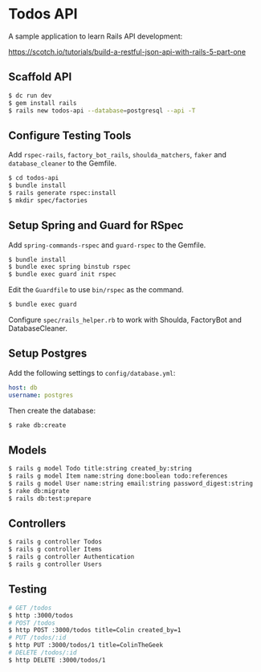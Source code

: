 # Todos API

A sample application to learn Rails API development:

https://scotch.io/tutorials/build-a-restful-json-api-with-rails-5-part-one

## Scaffold API

```bash
$ dc run dev
$ gem install rails
$ rails new todos-api --database=postgresql --api -T
```

## Configure Testing Tools

Add `rspec-rails`, `factory_bot_rails`, `shoulda_matchers`, `faker` and `database_cleaner` to the Gemfile.

```bash
$ cd todos-api
$ bundle install
$ rails generate rspec:install
$ mkdir spec/factories
```

## Setup Spring and Guard for RSpec

Add `spring-commands-rspec` and `guard-rspec` to the Gemfile.

```bash
$ bundle install
$ bundle exec spring binstub rspec
$ bundle exec guard init rspec
```

Edit the `Guardfile` to use `bin/rspec` as the command. 

```bash
$ bundle exec guard
```

Configure `spec/rails_helper.rb` to work with Shoulda, FactoryBot and DatabaseCleaner.

## Setup Postgres

Add the following settings to `config/database.yml`:

```yaml
host: db
username: postgres
```

Then create the database:

```bash
$ rake db:create
```

## Models

```bash
$ rails g model Todo title:string created_by:string
$ rails g model Item name:string done:boolean todo:references
$ rails g model User name:string email:string password_digest:string
$ rake db:migrate
$ rails db:test:prepare
```

## Controllers

```bash
$ rails g controller Todos
$ rails g controller Items
$ rails g controller Authentication
$ rails g controller Users
```

## Testing

```bash
# GET /todos
$ http :3000/todos
# POST /todos
$ http POST :3000/todos title=Colin created_by=1
# PUT /todos/:id
$ http PUT :3000/todos/1 title=ColinTheGeek
# DELETE /todos/:id
$ http DELETE :3000/todos/1
```